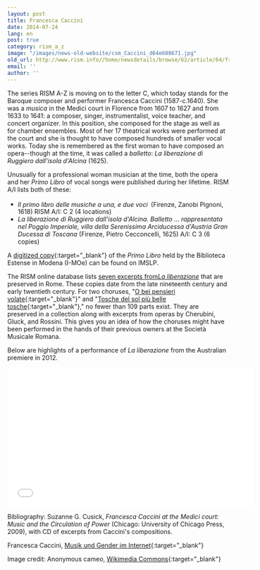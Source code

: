 ```yaml
---
layout: post
title: Francesca Caccini
date: 2014-07-24
lang: en
post: true
category: rism_a_z
image: "/images/news-old-website/csm_Caccini_d64e608671.jpg"
old_url: http://www.rism.info//home/newsdetails/browse/62/article/64/francesca-caccini.html
email: ''
author: ''
---
```



The series RISM A-Z is moving on to the letter C, which today stands for the Baroque composer and performer Francesca Caccini (1587-c.1640). She was a _musica_ in the Medici court in Florence from 1607 to 1627 and from 1633 to 1641: a composer, singer, instrumentalist, voice teacher, and concert organizer. In this position, she composed for the stage as well as for chamber ensembles. Most of her 17 theatrical works were performed at the court and she is thought to have composed hundreds of smaller vocal works. Today she is remembered as the first woman to have composed an opera--though at the time, it was called a _balletto_: _La liberazione di Ruggiero dall'isola d'Alcina_ (1625).

Unusually for a professional woman musician at the time, both the opera and her _Primo Libro_ of vocal songs were published during her lifetime. RISM A/I lists both of these:

- _Il primo libro delle musiche a una, e due voci_<sup> </sup> (Firenze, Zanobi Pignoni, 1618)
RISM A/I: C 2 (4 locations)
- _La liberazione di Ruggiero dall'isola d'Alcina. Balletto ... rappresentata nel Poggio Imperiale, villa della Serenissima Arciducessa d'Austria Gran Ducessa di Toscana_ (Firenze, Pietro Cecconcelli, 1625)
A/I: C 3 (6 copies)



A [digitized copy](http://imslp.org/wiki/Primo_Libro_della_Musiche_%28Caccini,_Francesca%29){:target="_blank"} of the _Primo Libro_ held by the Biblioteca Estense in Modena (I-MOe) can be found on IMSLP.

The RISM online database lists [seven excerpts from](https://opac.rism.info/search?View=rism&q=liberazione "external-link-new-window")_[La liberazione](https://opac.rism.info/search?View=rism&q=liberazione "external-link-new-window")_ that are preserved in Rome. These copies date from the late nineteenth century and early twentieth century. For two choruses, "[O bei pensieri volate](http://opac.rism.info/search?id=853000787&db=251&View=rism){:target="_blank"}" and "[Tosche del sol più belle tosche](http://opac.rism.info/search?id=853002122&db=251&View=rism){:target="_blank"}," no fewer than 109 parts exist. They are preserved in a collection along with excerpts from operas by Cherubini, Gluck, and Rossini. This gives you an idea of how the choruses might have been performed in the hands of their previous owners at the Società Musicale Romana.

Below are highlights of a performance of _La liberazione_ from the Australian premiere in 2012.

<iframe width="560" height="315" src="//www.youtube.com/embed/pXozGldzMLY" frameborder="0" allowfullscreen></iframe>





Bibliography: Suzanne G. Cusick, _Francesca Caccini at the Medici court: Music and the Circulation of Power_ (Chicago: University of Chicago Press, 2009), with CD of excerpts from Caccini's compositions.

Francesca Caccini, [Musik und Gender im Internet](http://mugi.hfmt-hamburg.de/A_lexartikel/lexartikel.php?id=cacc1587){:target="_blank"}

Image credit: Anonymous cameo, [Wikimedia Commons](http://commons.wikimedia.org/wiki/File:Francesca_Caccini.jpg){:target="_blank"}



<script type="text/javascript">var switchTo5x=true;</script><script type="text/javascript" src="http://w.sharethis.com/button/buttons.js"></script><script type="text/javascript">stLight.options({publisher: "9b601438-1ce1-49d8-bfd7-9cff5df54c17", doNotHash: false, doNotCopy: false, hashAddressBar: false});</script>